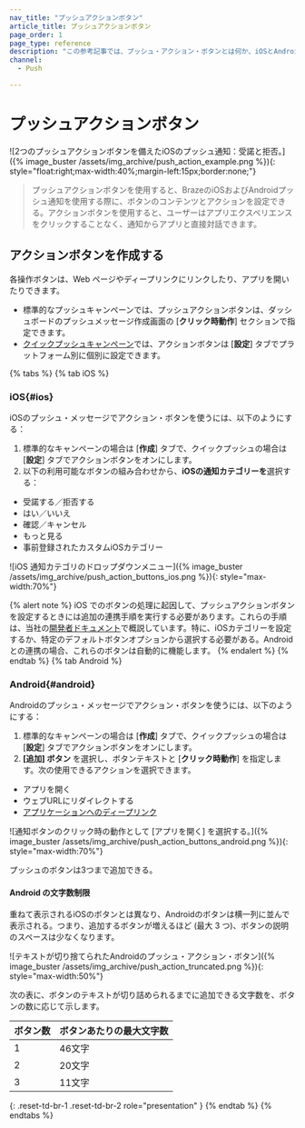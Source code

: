 ```yaml
---
nav_title: "プッシュアクションボタン"
article_title: プッシュアクションボタン
page_order: 1
page_type: reference
description: "この参考記事では、プッシュ・アクション・ボタンとは何か、iOSとAndroidのプラットフォームにおける違いについて説明する。"
channel:
  - Push

---
```


# プッシュアクションボタン

![2つのプッシュアクションボタンを備えたiOSのプッシュ通知：受諾と拒否。]({% image_buster /assets/img_archive/push_action_example.png %}){: style="float:right;max-width:40%;margin-left:15px;border:none;"}

> プッシュアクションボタンを使用すると、BrazeのiOSおよびAndroidプッシュ通知を使用する際に、ボタンのコンテンツとアクションを設定できる。アクションボタンを使用すると、ユーザーはアプリエクスペリエンスをクリックすることなく、通知からアプリと直接対話できます。

## アクションボタンを作成する

各操作ボタンは、Web ページやディープリンクにリンクしたり、アプリを開いたりできます。 

- 標準的なプッシュキャンペーンでは、プッシュアクションボタンは、ダッシュボードのプッシュメッセージ作成画面の [**クリック時動作**] セクションで指定できます。
- [クイックプッシュキャンペーン]({{site.baseurl}}/quick_push)では、アクションボタンは [**設定**] タブでプラットフォーム別に個別に設定できます。

{% tabs %}
{% tab iOS %}
### iOS{#ios}

iOSのプッシュ・メッセージでアクション・ボタンを使うには、以下のようにする：

1. 標準的なキャンペーンの場合は [**作成**] タブで、クイックプッシュの場合は [**設定**] タブでアクションボタンをオンにします。
2. 以下の利用可能なボタンの組み合わせから、**iOSの通知カテゴリーを**選択する：
 - 受諾する／拒否する
 - はい／いいえ
 - 確認／キャンセル
 - もっと見る
 - 事前登録されたカスタムiOSカテゴリー

![iOS 通知カテゴリのドロップダウンメニュー]({% image_buster /assets/img_archive/push_action_buttons_ios.png %}){: style="max-width:70%"}

{% alert note %}
iOS でのボタンの処理に起因して、プッシュアクションボタンを設定するときには追加の連携手順を実行する必要があります。これらの手順は、当社の[開発者ドキュメント]({{site.baseurl}}/developer_guide/push_notifications/customization/?sdktab=swift#swift_customizing-push-categories)で概説しています。特に、iOSカテゴリーを設定するか、特定のデフォルトボタンオプションから選択する必要がある。Android との連携の場合、これらのボタンは自動的に機能します。
{% endalert %}
{% endtab %}
{% tab Android %}
### Android{#android}

Androidのプッシュ・メッセージでアクション・ボタンを使うには、以下のようにする：

1. 標準的なキャンペーンの場合は [**作成**] タブで、クイックプッシュの場合は [**設定**] タブでアクションボタンをオンにします。
2. **[追加] ボタン** <i class="fas fa-plus-circle"></i> を選択し、ボタンテキストと [**クリック時動作**] を指定します。次の使用できるアクションを選択できます。
  - アプリを開く
  - ウェブURLにリダイレクトする
  - [アプリケーションへのディープリンク]({{site.baseurl}}/user_guide/personalization_and_dynamic_content/deep_linking_to_in-app_content/)

![通知ボタンのクリック時の動作として [アプリを開く] を選択する。]({% image_buster /assets/img_archive/push_action_buttons_android.png %}){: style="max-width:70%"}

プッシュのボタンは3つまで追加できる。

#### Android の文字数制限

重ねて表示されるiOSのボタンとは異なり、Androidのボタンは横一列に並んで表示される。つまり、追加するボタンが増えるほど (最大 3 つ)、ボタンの説明のスペースは少なくなります。 

![テキストが切り捨てられたAndroidのプッシュ・アクション・ボタン]({% image_buster /assets/img_archive/push_action_truncated.png %}){: style="max-width:50%"}

次の表に、ボタンのテキストが切り詰められるまでに追加できる文字数を、ボタンの数に応じて示します。

| ボタン数 | ボタンあたりの最大文字数 |
| --- | --- |
| 1 | 46文字 |
| 2 | 20文字 |
| 3 | 11文字 |
{: .reset-td-br-1 .reset-td-br-2 role="presentation" }
{% endtab %}
{% endtabs %}

